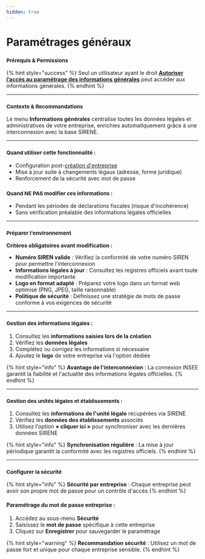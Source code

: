 ```yaml
---
hidden: true
---
```


# Paramétrages généraux

### <sup>**Prérequis & Permissions**</sup>

{% hint style="success" %}
Seul un utilisateur ayant le droit [**Autoriser l’accès au paramétrage des informations générales**](../administration/detail-des-droits.md) peut accéder aux informations générales.
{% endhint %}

***

### <sup>**Contexte & Recommandations**</sup>

Le menu **Informations générales** centralise toutes les données légales et administratives de votre entreprise, enrichies automatiquement grâce à une interconnexion avec la base SIRENE.

***

### <sup>**Quand utiliser cette fonctionnalité :**</sup>

* Configuration post-[création d'entreprise](creer-une-entreprise.md)
* Mise à jour suite à changements légaux (adresse, forme juridique)
* Renforcement de la sécurité avec mot de passe

### <sup>**Quand NE PAS modifier ces informations :**</sup>

* Pendant les périodes de déclarations fiscales (risque d'incohérence)
* Sans vérification préalable des informations légales officielles

***

### <sup>**Préparer l'environnement**</sup>

**Critères obligatoires avant modification :**

* **Numéro SIREN valide** : Vérifiez la conformité de votre numéro SIREN pour permettre l'interconnexion
* **Informations légales à jour** : Consultez les registres officiels avant toute modification importante
* **Logo en format adapté** : Préparez votre logo dans un format web optimisé (PNG, JPEG, taille raisonnable)
* **Politique de sécurité** : Définissez une stratégie de mots de passe conforme à vos exigences de sécurité

***

### <sup>**Gestion des informations légales :**</sup>

1. Consultez les **informations saisies lors de la création**
2. Vérifiez les **données légales**
3. Complétez ou corrigez les informations si nécessaire
4. Ajoutez le **logo** de votre entreprise via l'option dédiée

{% hint style="info" %}
**Avantage de l'interconnexion** : La connexion INSEE garantit la fiabilité et l'actualité des informations légales officielles.
{% endhint %}

***

### <sup>**Gestion des unités légales et établissements :**</sup>

1. Consultez les **informations de l'unité légale** récupérées via SIRENE
2. Vérifiez les **données des établissements** associés
3. Utilisez l'option **« cliquer ici »** pour synchroniser avec les dernières données SIRENE

{% hint style="info" %}
**Synchronisation régulière** : La mise à jour périodique garantit la conformité avec les registres officiels.
{% endhint %}

***

### <sup>**Configurer la sécurité**</sup>

{% hint style="info" %}
**Sécurité par entreprise** : Chaque entreprise peut avoir son propre mot de passe pour un contrôle d'accès
{% endhint %}

#### **Paramétrage du mot de passe entreprise :**

1. Accédez au sous-menu **Sécurité**
2. Saisissez le **mot de passe** spécifique à cette entreprise
3. Cliquez sur **Enregistrer** pour sauvegarder le paramétrage

{% hint style="warning" %}
**Recommandation sécurité** : Utilisez un mot de passe fort et unique pour chaque entreprise sensible.
{% endhint %}

